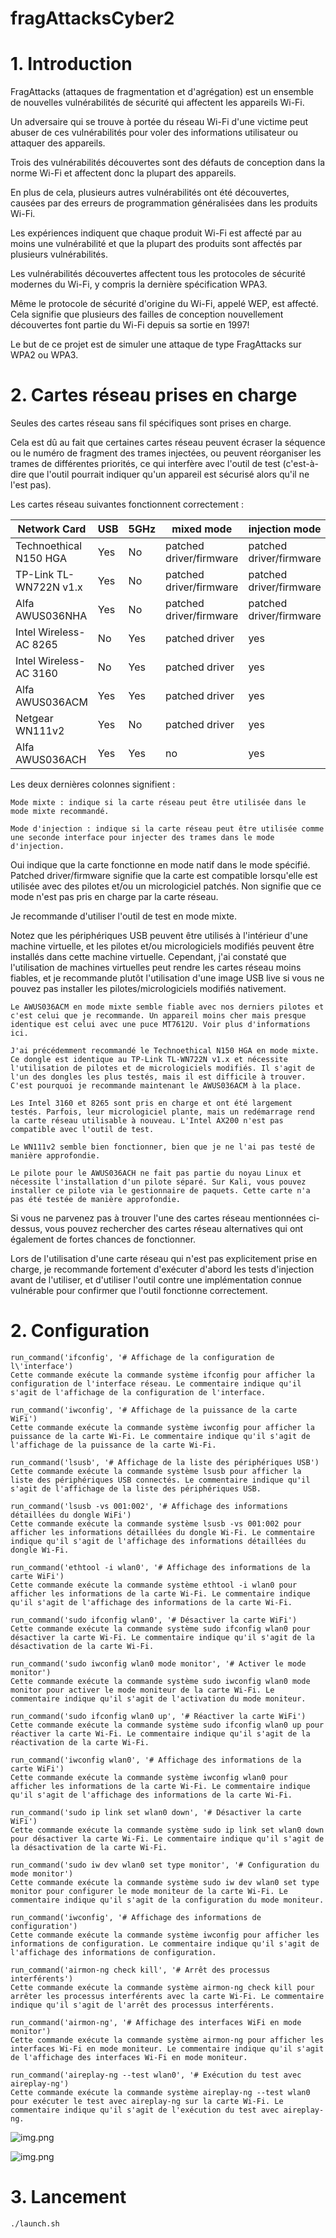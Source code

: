 # fragAttacksCyber2

# 1. Introduction

FragAttacks (attaques de fragmentation et d'agrégation) est un ensemble de nouvelles vulnérabilités de sécurité qui affectent les appareils Wi-Fi. 

Un adversaire qui se trouve à portée du réseau Wi-Fi d'une victime peut abuser de ces vulnérabilités pour voler des informations utilisateur ou attaquer des appareils. 

Trois des vulnérabilités découvertes sont des défauts de conception dans la norme Wi-Fi et affectent donc la plupart des appareils. 

En plus de cela, plusieurs autres vulnérabilités ont été découvertes, causées par des erreurs de programmation généralisées dans les produits Wi-Fi. 

Les expériences indiquent que chaque produit Wi-Fi est affecté par au moins une vulnérabilité et que la plupart des produits sont affectés par plusieurs vulnérabilités.

Les vulnérabilités découvertes affectent tous les protocoles de sécurité modernes du Wi-Fi, y compris la dernière spécification WPA3. 

Même le protocole de sécurité d'origine du Wi-Fi, appelé WEP, est affecté. Cela signifie que plusieurs des failles de conception nouvellement découvertes font partie du Wi-Fi depuis sa sortie en 1997!

Le but de ce projet est de simuler une attaque de type FragAttacks sur WPA2 ou WPA3.

# 2.  Cartes réseau prises en charge

Seules des cartes réseau sans fil spécifiques sont prises en charge. 

Cela est dû au fait que certaines cartes réseau peuvent écraser la séquence ou le numéro de fragment des trames injectées, ou peuvent réorganiser les trames de différentes priorités, ce qui interfère avec l'outil de test (c'est-à-dire que l'outil pourrait indiquer qu'un appareil est sécurisé alors qu'il ne l'est pas).

Les cartes réseau suivantes fonctionnent correctement :


|      Network Card      | USB | 5GHz |        mixed mode       |      injection mode     |
| ---------------------- | --- | ---- | ----------------------- | ----------------------- |
| Technoethical N150 HGA | Yes | No   | patched driver/firmware | patched driver/firmware |
| TP-Link TL-WN722N v1.x | Yes | No   | patched driver/firmware | patched driver/firmware |
| Alfa AWUS036NHA        | Yes | No   | patched driver/firmware | patched driver/firmware |
| Intel Wireless-AC 8265 | No  | Yes  | patched driver          | yes                     |
| Intel Wireless-AC 3160 | No  | Yes  | patched driver          | yes                     |
| Alfa AWUS036ACM        | Yes | Yes  | patched driver          | yes                     |
| Netgear WN111v2        | Yes | No   | patched driver          | yes                     |
| Alfa AWUS036ACH        | Yes | Yes  | no                      | yes                     |

Les deux dernières colonnes signifient :

    Mode mixte : indique si la carte réseau peut être utilisée dans le mode mixte recommandé.

    Mode d'injection : indique si la carte réseau peut être utilisée comme une seconde interface pour injecter des trames dans le mode d'injection.

Oui indique que la carte fonctionne en mode natif dans le mode spécifié. Patched driver/firmware
signifie que la carte est compatible lorsqu'elle est utilisée avec des pilotes et/ou un micrologiciel patchés.
Non signifie que ce mode n'est pas pris en charge par la carte réseau.

Je recommande d'utiliser l'outil de test en mode mixte.

Notez que les périphériques USB peuvent être utilisés à l'intérieur d'une machine virtuelle, et les pilotes et/ou micrologiciels modifiés
peuvent être installés dans cette machine virtuelle. Cependant, j'ai constaté que l'utilisation de machines virtuelles peut
rendre les cartes réseau moins fiables, et je recommande plutôt l'utilisation d'une image USB live si vous ne pouvez pas
installer les pilotes/micrologiciels modifiés nativement.

    Le AWUS036ACM en mode mixte semble fiable avec nos derniers pilotes et c'est celui que je recommande. Un appareil moins cher mais presque identique est celui avec une puce MT7612U. Voir plus d'informations ici.

    J'ai précédemment recommandé le Technoethical N150 HGA en mode mixte. Ce dongle est identique au TP-Link TL-WN722N v1.x et nécessite l'utilisation de pilotes et de micrologiciels modifiés. Il s'agit de l'un des dongles les plus testés, mais il est difficile à trouver. C'est pourquoi je recommande maintenant le AWUS036ACM à la place.

    Les Intel 3160 et 8265 sont pris en charge et ont été largement testés. Parfois, leur micrologiciel plante, mais un redémarrage rend la carte réseau utilisable à nouveau. L'Intel AX200 n'est pas compatible avec l'outil de test.

    Le WN111v2 semble bien fonctionner, bien que je ne l'ai pas testé de manière approfondie.

    Le pilote pour le AWUS036ACH ne fait pas partie du noyau Linux et nécessite l'installation d'un pilote séparé. Sur Kali, vous pouvez installer ce pilote via le gestionnaire de paquets. Cette carte n'a pas été testée de manière approfondie.

Si vous ne parvenez pas à trouver l'une des cartes réseau mentionnées ci-dessus, vous pouvez rechercher des cartes réseau alternatives qui ont également de fortes chances de fonctionner. 

Lors de l'utilisation d'une carte réseau qui n'est pas explicitement prise en charge, je recommande fortement d'exécuter d'abord les tests d'injection avant de l'utiliser, et d'utiliser l'outil contre une implémentation connue vulnérable pour confirmer que l'outil fonctionne correctement.

# 2.  Configuration

    run_command('ifconfig', '# Affichage de la configuration de l\'interface')
    Cette commande exécute la commande système ifconfig pour afficher la configuration de l'interface réseau. Le commentaire indique qu'il s'agit de l'affichage de la configuration de l'interface.

    run_command('iwconfig', '# Affichage de la puissance de la carte WiFi')
    Cette commande exécute la commande système iwconfig pour afficher la puissance de la carte Wi-Fi. Le commentaire indique qu'il s'agit de l'affichage de la puissance de la carte Wi-Fi.

    run_command('lsusb', '# Affichage de la liste des périphériques USB')
    Cette commande exécute la commande système lsusb pour afficher la liste des périphériques USB connectés. Le commentaire indique qu'il s'agit de l'affichage de la liste des périphériques USB.

    run_command('lsusb -vs 001:002', '# Affichage des informations détaillées du dongle WiFi')
    Cette commande exécute la commande système lsusb -vs 001:002 pour afficher les informations détaillées du dongle Wi-Fi. Le commentaire indique qu'il s'agit de l'affichage des informations détaillées du dongle Wi-Fi.

    run_command('ethtool -i wlan0', '# Affichage des informations de la carte WiFi')
    Cette commande exécute la commande système ethtool -i wlan0 pour afficher les informations de la carte Wi-Fi. Le commentaire indique qu'il s'agit de l'affichage des informations de la carte Wi-Fi.

    run_command('sudo ifconfig wlan0', '# Désactiver la carte WiFi')
    Cette commande exécute la commande système sudo ifconfig wlan0 pour désactiver la carte Wi-Fi. Le commentaire indique qu'il s'agit de la désactivation de la carte Wi-Fi.

    run_command('sudo iwconfig wlan0 mode monitor', '# Activer le mode monitor')
    Cette commande exécute la commande système sudo iwconfig wlan0 mode monitor pour activer le mode moniteur de la carte Wi-Fi. Le commentaire indique qu'il s'agit de l'activation du mode moniteur.

    run_command('sudo ifconfig wlan0 up', '# Réactiver la carte WiFi')
    Cette commande exécute la commande système sudo ifconfig wlan0 up pour réactiver la carte Wi-Fi. Le commentaire indique qu'il s'agit de la réactivation de la carte Wi-Fi.

    run_command('iwconfig wlan0', '# Affichage des informations de la carte WiFi')
    Cette commande exécute la commande système iwconfig wlan0 pour afficher les informations de la carte Wi-Fi. Le commentaire indique qu'il s'agit de l'affichage des informations de la carte Wi-Fi.

    run_command('sudo ip link set wlan0 down', '# Désactiver la carte WiFi')
    Cette commande exécute la commande système sudo ip link set wlan0 down pour désactiver la carte Wi-Fi. Le commentaire indique qu'il s'agit de la désactivation de la carte Wi-Fi.

    run_command('sudo iw dev wlan0 set type monitor', '# Configuration du mode monitor')
    Cette commande exécute la commande système sudo iw dev wlan0 set type monitor pour configurer le mode moniteur de la carte Wi-Fi. Le commentaire indique qu'il s'agit de la configuration du mode moniteur.

    run_command('iwconfig', '# Affichage des informations de configuration')
    Cette commande exécute la commande système iwconfig pour afficher les informations de configuration. Le commentaire indique qu'il s'agit de l'affichage des informations de configuration.

    run_command('airmon-ng check kill', '# Arrêt des processus interférents')
    Cette commande exécute la commande système airmon-ng check kill pour arrêter les processus interférents avec la carte Wi-Fi. Le commentaire indique qu'il s'agit de l'arrêt des processus interférents.

    run_command('airmon-ng', '# Affichage des interfaces WiFi en mode monitor')
    Cette commande exécute la commande système airmon-ng pour afficher les interfaces Wi-Fi en mode moniteur. Le commentaire indique qu'il s'agit de l'affichage des interfaces Wi-Fi en mode moniteur.

    run_command('aireplay-ng --test wlan0', '# Exécution du test avec aireplay-ng')
    Cette commande exécute la commande système aireplay-ng --test wlan0 pour exécuter le test avec aireplay-ng sur la carte Wi-Fi. Le commentaire indique qu'il s'agit de l'exécution du test avec aireplay-ng.

![img.png](images/img.png)


![img.png](images/img1.png)

# 3. Lancement

```shell
./launch.sh

